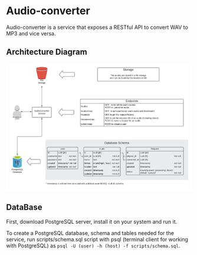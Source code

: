 # Audio-converter

Audio-converter is a service that exposes a RESTful API to convert WAV to MP3 and vice versa. 

## Architecture Diagram

![diagram](docs/architecture.jpeg)

## DataBase

First, download PostgreSQL server, install it on your system and run it.

To create a PostgreSQL database, schema and tables needed for the service, run scripts/schema.sql script with 
psql (terminal client for working with PostgreSQL) as `psql -U (user) -h (host) -f scripts/schema.sql`.